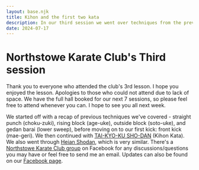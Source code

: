 ```yaml
---
layout: base.njk
title: Kihon and the first two kata
description: In our third session we went over techniques from the previous lesson including stepping punch and rising block. We then focused on front kick and kihon kata.
date: 2024-07-17
---
```

# Northstowe Karate Club's Third session

Thank you to everyone who attended the club's 3rd lesson. I hope you enjoyed the lesson. Apologies to those who could not attend due to lack of space. We have the full hall booked for our next 7 sessions, so please feel free to attend whenever you can. I hope to see you all next week.

We started off with a recap of previous techniques we've covered - straight punch (choku-zuki), rising block (age-uke), outside block (soto-uke), and gedan barai (lower sweep), before moving on to our first kick: front kick (mae-geri). We then continued with [TAI-KYO-KU SHO-DAN](https://www.youtube.com/watch?v=jJsSGHYF7_s) (Kihon Kata). We also went through [Heian Shodan](https://www.youtube.com/watch?v=bpUAkkrwNVs), which is very similar. There's a [Northstowe Karate Club group](https://www.facebook.com/groups/468916798849946) on Facebook for any discussions/questions you may have or feel free to send me an email. Updates can also be found on our [Facebook page](https://www.facebook.com/profile.php?id=61560001297561).


